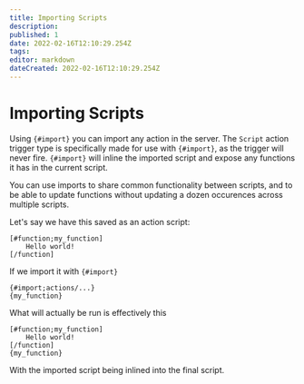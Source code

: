 ```yaml
---
title: Importing Scripts
description: 
published: 1
date: 2022-02-16T12:10:29.254Z
tags: 
editor: markdown
dateCreated: 2022-02-16T12:10:29.254Z
---
```


# Importing Scripts

Using `{#import}` you can import any action in the server. The `Script` action trigger type is specifically made for use with `{#import}`, as the trigger will never fire. `{#import}` will inline the imported script and expose any functions it has in the current script.

You can use imports to share common functionality between scripts, and to be able to update functions without updating a dozen occurences across multiple scripts.

Let's say we have this saved as an action script:

```
[#function;my_function]
	Hello world!
[/function]
```

If we import it with `{#import}`

```
{#import;actions/...}
{my_function}
```

What will actually be run is effectively this

```
[#function;my_function]
	Hello world!
[/function]
{my_function}
```

With the imported script being inlined into the final script.


